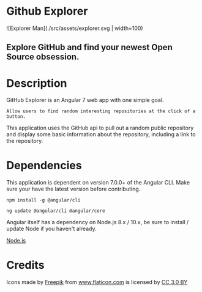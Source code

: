 # Github Explorer

![Explorer Man](./src/assets/explorer.svg | width=100)

## Explore GitHub and find your newest Open Source obsession.

# Description
GitHub Explorer is an Angular 7 web app with one simple goal. 

`Allow users to find random interesting repositories at the click of a button.`

This application uses the GitHub api to pull out a random public repository and display some basic information about the repository, including a link to the repository.

# Dependencies
This application is dependent on version 7.0.0+ of the Angular CLI. Make sure your have the latest version before contributing.

`npm install -g @angular/cli`

`ng update @angular/cli @angular/core`

Angular itself has a dependency on Node.js 8.x / 10.x, be sure to install / update Node if you haven't already.

[Node.js](https://nodejs.org/en/)

# Credits
Icons made by 
            <a href="http://www.freepik.com" title="Freepik">Freepik</a> 
            from <a href="https://www.flaticon.com/" title="Flaticon">
              www.flaticon.com</a> is licensed by 
              <a href="http://creativecommons.org/licenses/by/3.0/" 
              title="Creative Commons BY 3.0" target="_blank">CC 3.0 BY</a>
